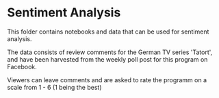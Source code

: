Sentiment Analysis
====================

This folder contains notebooks and data that can be used for sentiment analysis.  

The data consists of review comments for the German TV series 'Tatort', and have been harvested from the weekly poll post for this program on Facebook.  

Viewers can leave comments and are asked to rate the programm on a scale from 1 - 6 (1 being the best)
